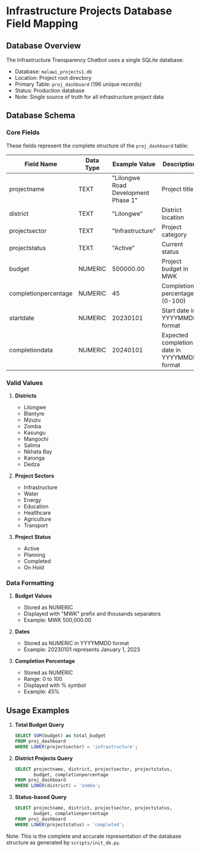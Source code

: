 # Infrastructure Projects Database Field Mapping

## Database Overview

The Infrastructure Transparency Chatbot uses a single SQLite database:

- Database: `malawi_projects1.db`
- Location: Project root directory
- Primary Table: `proj_dashboard` (196 unique records)
- Status: Production database
- Note: Single source of truth for all infrastructure project data

## Database Schema

### Core Fields
These fields represent the complete structure of the `proj_dashboard` table:

| Field Name | Data Type | Example Value | Description |
|------------|-----------|---------------|-------------|
| projectname | TEXT | "Lilongwe Road Development Phase 1" | Project title |
| district | TEXT | "Lilongwe" | District location |
| projectsector | TEXT | "Infrastructure" | Project category |
| projectstatus | TEXT | "Active" | Current status |
| budget | NUMERIC | 500000.00 | Project budget in MWK |
| completionpercentage | NUMERIC | 45 | Completion percentage (0-100) |
| startdate | NUMERIC | 20230101 | Start date in YYYYMMDD format |
| completiondata | NUMERIC | 20240101 | Expected completion date in YYYYMMDD format |

### Valid Values

1. **Districts**
   - Lilongwe
   - Blantyre
   - Mzuzu
   - Zomba
   - Kasungu
   - Mangochi
   - Salima
   - Nkhata Bay
   - Karonga
   - Dedza

2. **Project Sectors**
   - Infrastructure
   - Water
   - Energy
   - Education
   - Healthcare
   - Agriculture
   - Transport

3. **Project Status**
   - Active
   - Planning
   - Completed
   - On Hold

### Data Formatting

1. **Budget Values**
   - Stored as NUMERIC
   - Displayed with "MWK" prefix and thousands separators
   - Example: MWK 500,000.00

2. **Dates**
   - Stored as NUMERIC in YYYYMMDD format
   - Example: 20230101 represents January 1, 2023

3. **Completion Percentage**
   - Stored as NUMERIC
   - Range: 0 to 100
   - Displayed with % symbol
   - Example: 45%

## Usage Examples

1. **Total Budget Query**
   ```sql
   SELECT SUM(budget) as total_budget 
   FROM proj_dashboard 
   WHERE LOWER(projectsector) = 'infrastructure';
   ```

2. **District Projects Query**
   ```sql
   SELECT projectname, district, projectsector, projectstatus, 
          budget, completionpercentage
   FROM proj_dashboard 
   WHERE LOWER(district) = 'zomba';
   ```

3. **Status-based Query**
   ```sql
   SELECT projectname, district, projectsector, projectstatus, 
          budget, completionpercentage
   FROM proj_dashboard 
   WHERE LOWER(projectstatus) = 'completed';
   ```

Note: This is the complete and accurate representation of the database structure as generated by `scripts/init_db.py`.
